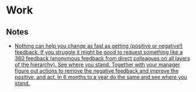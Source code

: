 # Work

## Notes

* [Nothing can help you change as fast as getting \(positive or negative!\) feedback. If you struggle it might be good to request something like a 360 feedback \(anonymous feedback from direct colleagues on all layers of the hierarchy\). See where you stand. Together with your manager figure out actions to remove the negative feedback and improve the positive, and act. In 6 months to a year do the same and see where you stand.](https://news.ycombinator.com/item?id=16802530)

